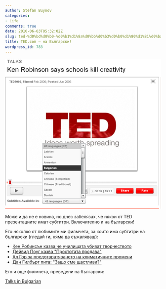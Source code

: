 ```yaml
---
author: Stefan Buynov
categories:
- Life
comments: true
date: 2010-06-03T05:32:02Z
slug: ted-%d0%bd%d0%b0-%d0%b1%d1%8a%d0%bb%d0%b3%d0%b0%d1%80%d1%81%d0%ba%d0%b8
title: TED.com – на Български!
wordpress_id: 783
---
```


[![](/images/2010/06/TED-BG.png)](/images/2010/06/TED-BG.png)

Може и да не е новина, но днес забелязах, че някои от TED презентациите имат субтитри. Включително и на български!

Ето няколко от любимите ми филмчета, за които има субтитри на български (гледай ги, няма да съжаляваш):
	
  * [Кен Робинсън казва че училищата убиват творчеството](http://www.ted.com/index.php/talks/lang/bul/ken_robinson_says_schools_kill_creativity.html)
  * [Дейвид Поуг казва "Простотата продава"](http://www.ted.com/index.php/talks/lang/bul/david_pogue_says_simplicity_sells.html)
  * [Ал Гор за предотвратяването на климатичните промени](http://www.ted.com/index.php/talks/lang/bul/al_gore_on_averting_climate_crisis.html?ga_source=embed)
  * [Дан Гилбърт пита: "Защо сме щастливи?"](http://www.ted.com/talks/lang/bul/dan_gilbert_asks_why_are_we_happy.html)


Ето и още филмчета, преведени на български:

[Talks in Bulgarian](http://www.ted.com/translate/languages/bul)

